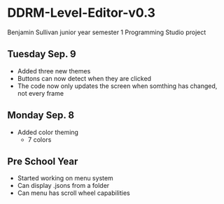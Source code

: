 # DDRM-Level-Editor-v0.3
Benjamin Sullivan junior year semester 1 Programming Studio project

## Tuesday Sep. 9
- Added three new themes
- Buttons can now detect when they are clicked
- The code now only updates the screen when somthing has changed, not every frame

## Monday Sep. 8
- Added color theming
  - 7 colors

## Pre School Year
- Started working on menu system
- Can display .jsons from a folder
- Can menu has scroll wheel capabilities
